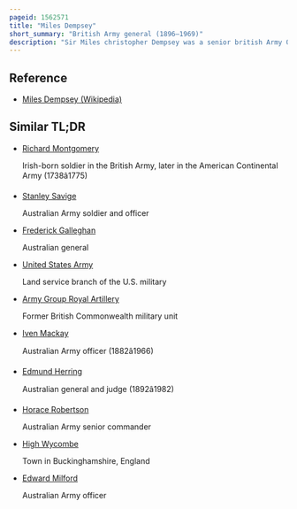 ```yaml
---
pageid: 1562571
title: "Miles Dempsey"
short_summary: "British Army general (1896–1969)"
description: "Sir Miles christopher Dempsey was a senior british Army Officer who served in both World Wars. He commanded the second Army during the second World War in northwest Europe. A highly professional Career Soldier who made his Reputation in active Service Dempsey was widely thought of by both his Subordinates and Superiors most notably bernard Montgomery but is not well known."
---
```


## Reference

- [Miles Dempsey (Wikipedia)](https://en.wikipedia.org/?curid=1562571)

## Similar TL;DR

- [Richard Montgomery](/tldr/en/richard-montgomery)

  Irish-born soldier in the British Army, later in the American Continental Army (1738â1775)

- [Stanley Savige](/tldr/en/stanley-savige)

  Australian Army soldier and officer

- [Frederick Galleghan](/tldr/en/frederick-galleghan)

  Australian general

- [United States Army](/tldr/en/united-states-army)

  Land service branch of the U.S. military

- [Army Group Royal Artillery](/tldr/en/army-group-royal-artillery)

  Former British Commonwealth military unit

- [Iven Mackay](/tldr/en/iven-mackay)

  Australian Army officer (1882â1966)

- [Edmund Herring](/tldr/en/edmund-herring)

  Australian general and judge (1892â1982)

- [Horace Robertson](/tldr/en/horace-robertson)

  Australian Army senior commander

- [High Wycombe](/tldr/en/high-wycombe)

  Town in Buckinghamshire, England

- [Edward Milford](/tldr/en/edward-milford)

  Australian Army officer
